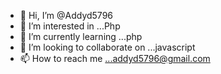 - 👋 Hi, I’m @Addyd5796
- 👀 I’m interested in ...Php
- 🌱 I’m currently learning ...php
- 💞️ I’m looking to collaborate on ...javascript
- 📫 How to reach me ...addyd5796@gmail.com


<!---
Addyd5796/Addyd5796 is a ✨ special ✨ repository because its `README.md` (this file) appears on your GitHub profile.
You can click the Preview link to take a look at your changes.
--->
